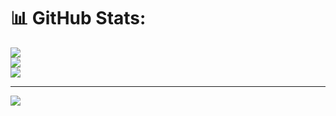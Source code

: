 # 📊 GitHub Stats:
![](https://github-readme-stats.vercel.app/api?username=saimazansari&theme=default&hide_border=false&include_all_commits=false&count_private=false)<br/>
![](https://nirzak-streak-stats.vercel.app/?user=saimazansari&theme=default&hide_border=false)<br/>
![](https://github-readme-stats.vercel.app/api/top-langs/?username=saimazansari&theme=default&hide_border=false&include_all_commits=false&count_private=false&layout=compact)

---
[![](https://visitcount.itsvg.in/api?id=saimazansari&icon=0&color=0)](https://visitcount.itsvg.in)

<!-- Proudly created with GPRM ( https://gprm.itsvg.in ) -->
